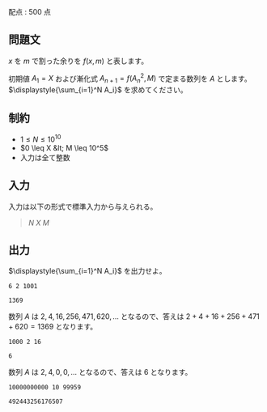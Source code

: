 配点 : $500$ 点

## 問題文

$x$ を $m$ で割った余りを $f(x,m)$ と表します。

初期値 $A_1=X$ および漸化式 $A_{n+1}= f(A_n^2, M)$ で定まる数列を $A$ とします。$\displaystyle{\sum_{i=1}^N A_i}$ を求めてください。

## 制約

- $1 \leq N \leq 10^{10}$
- $0 \leq X &lt; M \leq 10^5$
- 入力は全て整数

## 入力

入力は以下の形式で標準入力から与えられる。

> $N$ $X$ $M$

## 出力

$\displaystyle{\sum_{i=1}^N A_i}$ を出力せよ。

```input1
6 2 1001
```

```output1
1369
```

数列 $A$ は $2,4,16,256,471,620,\ldots$ となるので、答えは $2+4+16+256+471+620=1369$ となります。

```input2
1000 2 16
```

```output2
6
```

数列 $A$ は $2,4,0,0,\ldots$ となるので、答えは $6$ となります。

```input3
10000000000 10 99959
```

```output3
492443256176507
```